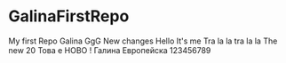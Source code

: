 # GalinaFirstRepo
My first Repo
Galina GgG
New changes
Hello It's me 
Tra la la tra la la 
The new 20
Това е НОВО !
Галина Европейска
123456789


